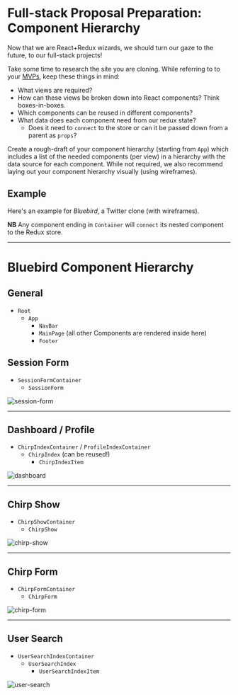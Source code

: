 # Full-stack Proposal Preparation: Component Hierarchy

Now that we are React+Redux wizards, we should turn our gaze to the future, to our full-stack projects!

Take some time to research the site you are cloning. While referring to to your [MVPs][mvps], keep these things in mind:
- What views are required?
- How can these views be broken down into React components? Think boxes-in-boxes.
- Which components can be reused in different components?
- What data does each component need from our redux state?
  - Does it need to `connect` to the store or can it be passed down from a parent as `props`?

[mvps]: ../../proposal/mvp-list.md

Create a rough-draft of your component hierarchy (starting from `App`) which includes a list of the needed components (per view) in a hierarchy with the data source for each component. While not required, we also recommend laying out your component hierarchy visually (using wireframes).

## Example

Here's an example for _Bluebird_, a Twitter clone (with wireframes).

**NB** Any component ending in `Container` will `connect` its nested component to the Redux store.

---
# Bluebird Component Hierarchy

## General
+ `Root`
  + `App`
    + `NavBar`
    + `MainPage` (all other Components are rendered inside here)
    + `Footer`

## Session Form
+ `SessionFormContainer`
  + `SessionForm`

![session-form](https://raw.githubusercontent.com/appacademy/bluebird/master/wiki/bluebird_session_page.png)

---

## Dashboard / Profile
+ `ChirpIndexContainer` / `ProfileIndexContainer`
  + `ChirpIndex` (can be reused!)
    + `ChirpIndexItem`

![dashboard](https://raw.githubusercontent.com/appacademy/bluebird/master/wiki/bluebird_dashboard_page.png)

---

## Chirp Show
+ `ChirpShowContainer`
  + `ChirpShow`

![chirp-show](https://raw.githubusercontent.com/appacademy/bluebird/master/wiki/bluebird_show_chirp_page.png)

---

## Chirp Form
+ `ChirpFormContainer`
  + `ChirpForm`

![chirp-form](https://raw.githubusercontent.com/appacademy/bluebird/master/wiki/bluebird_chirp_form_page.png)

---

## User Search
+ `UserSearchIndexContainer`
  + `UserSearchIndex`
    + `UserSearchIndexItem`

![user-search](https://raw.githubusercontent.com/appacademy/bluebird/master/wiki/bluebird_user_search.png)
